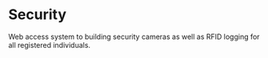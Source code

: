 # Security
Web access system to building security cameras as well as RFID logging for all registered individuals.
